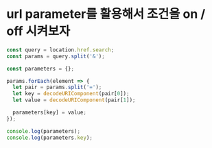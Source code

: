 # url parameter를 활용해서 조건을 on / off 시켜보자

```javascript
const query = location.href.search;
const params = query.split('&');

const parameters = {};

params.forEach(element => {
  let pair = params.split('=');
  let key = decodeURIComponent(pair[0]);
  let value = decodeURIComponent(pair[1]);

  parameters[key] = value;
});

console.log(parameters);
console.log(parameters.key);
```